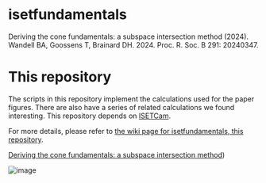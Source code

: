 # isetfundamentals

Deriving the cone fundamentals: a subspace intersection method (2024).
Wandell BA, Goossens T, Brainard DH. 2024.
Proc. R. Soc. B 291: 20240347.

# This repository
The scripts in this repository implement the calculations used for the paper figures. There are also have a series of related calculations we found interesting.  This repository depends on [ISETCam](https://github.com/iset/isetcam/wiki).

For more details, please refer to [the wiki page for isetfundamentals, this repository](https://github.com/isetbio/isetfundamentals/wiki).

[Deriving the cone fundamentals: a subspace intersection method](https://doi.org/10.1098/rspb.2024.0347))

![image](https://github.com/user-attachments/assets/1af6dfd7-6bcd-4834-a3d2-9acc08704f01)

